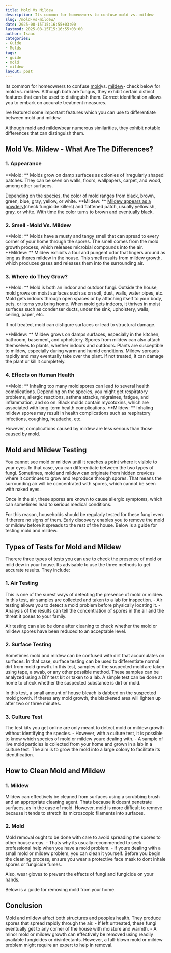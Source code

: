 ```yaml
---
title: Mold Vs Mildew
description: Its common for homeowners to confuse mold vs. mildew
slug: /mold-vs-mildew/
date: 2025-08-15T15:16:55+03:00
lastmod: 2025-08-15T15:16:55+03:00
author: Isaac
categories:
- Guide
- Molds
tags:
- guide
- mold
- mildew
layout: post
---
```

Its common for homeowners to confuse [mold](https://pestpolicy.com/mold-cleanup/)vs. [mildew](https://pestpolicy.com/mildew-resistant-paints/)- check below for mold vs. mildew. Although both are fungus, they exhibit certain distinct features that can be used to distinguish them. Correct identification allows you to embark on accurate treatment measures.

Ive featured some important features which you can use to differentiate between mold and mildew.

Although mold and [mildew](https://extension2.missouri.edu/gh5928)bear numerous similarities, they exhibit notable differences that can distinguish them.

##  Mold Vs. Mildew - What Are The Differences?

###  **1. Appearance**

**Mold: ** Molds grow on damp surfaces as colonies of irregularly shaped patches. They can be seen on walls, floors, wallpapers, carpet, and wood, among other surfaces.

Depending on the species, the color of mold ranges from black, brown, green, blue, gray, yellow, or white. **Mildew: ** [Mildew appears as a powdery](https://pestpolicy.com/best-fungicide-powdery-mildew/)(check fungicide killers) and flattened patch, usually yellowish, gray, or white. With time the color turns to brown and eventually black.

###  2. Smell -Mold Vs. Mildew

**Mold: ** Molds have a musty and tangy smell that can spread to every corner of your home through the spores. The smell comes from the mold growth process, which releases microbial compounds into the air. **Mildew: ** Mildew exhibits a foul and pungent odor that lingers around as long as theres mildew in the house. This smell results from mildew growth, which produces gases and releases them into the surrounding air.

###  **3. Where do They Grow?**

**Mold: ** Mold is both an indoor and outdoor fungi. Outside the house, mold grows on moist surfaces such as on soil, dust, walls, water pipes, etc. Mold gets indoors through open spaces or by attaching itself to your body, pets, or items you bring home. When mold gets indoors, it thrives in moist surfaces such as condenser ducts, under the sink, upholstery, walls, ceiling, paper, etc.

If not treated, mold can disfigure surfaces or lead to structural damage.

**Mildew: ** Mildew grows on damps surfaces, especially in the kitchen, bathroom, basement, and upholstery. Spores from mildew can also attach themselves to plants, whether indoors and outdoors. Plants are susceptible to mildew, especially during warm and humid conditions. Mildew spreads rapidly and may eventually take over the plant. If not treated, it can damage the plant or kill it completely.

###  **4. Effects on Human Health**

**Mold: ** Inhaling too many mold spores can lead to several health complications. Depending on the species, you might get respiratory problems, allergic reactions, asthma attacks, migraines, fatigue, and inflammation, and so on. Black molds contain mycotoxins, which are associated with long-term health complications. **Mildew: ** Inhaling mildew spores may result in health complications such as respiratory infections, coughing, headache, etc.

However, complications caused by mildew are less serious than those caused by mold.

##  **Mold and Mildew Testing**

You cannot see mold or mildew until it reaches a point where it visible to your eyes. In that case, you can differentiate between the two types of fungi. Sometimes, mold and mildew can originate from hidden crevices where it continues to grow and reproduce through spores. That means the surrounding air will be concentrated with spores, which cannot be seen with naked eyes.

Once in the air, these spores are known to cause allergic symptoms, which can sometimes lead to serious medical conditions.

For this reason, households should be regularly tested for these fungi even if therere no signs of them. Early discovery enables you to remove the mold or mildew before it spreads to the rest of the house. Below is a guide for testing mold and mildew.

##  **Types of Tests for Mold and Mildew**

Therere three types of tests you can use to check the presence of mold or mild dew in your house. Its advisable to use the three methods to get accurate results. They include:

###  **1. Air Testing**

This is one of the surest ways of detecting the presence of mold or mildew. In this test, air samples are collected and taken to a lab for inspection. - Air testing allows you to detect a mold problem before physically locating it. - Analysis of the results can tell the concentration of spores in the air and the threat it poses to your family.

Air testing can also be done after cleaning to check whether the mold or mildew spores have been reduced to an acceptable level.

###  **2. Surface Testing**

Sometimes mold and mildew can be confused with dirt that accumulates on surfaces. In that case, surface testing can be used to differentiate normal dirt from mold growth. In this test, samples of the suspected mold are taken using tape, a swab, or any other possible method. These samples can be analyzed using a DIY test kit or taken to a lab. A simple test can be done at home to check whether the suspected substance is dirt or mold.

In this test, a small amount of house bleach is dabbed on the suspected mold growth. If theres any mold growth, the blackened area will lighten up after two or three minutes.

###  **3. Culture Test**

The test kits you get online are only meant to detect mold or mildew growth without identifying the species. - However, with a culture test, it is possible to know which species of mold or mildew youre dealing with. - A sample of live mold particles is collected from your home and grown in a lab in a culture test. The aim is to grow the mold into a large colony to facilitate its identification.

##  **How to Clean Mold and Mildew**

###  1. Mildew

Mildew can effectively be cleaned from surfaces using a scrubbing brush and an appropriate cleaning agent. Thats because it doesnt penetrate surfaces, as in the case of mold. However, mold is more difficult to remove because it tends to stretch its microscopic filaments into surfaces.

###  2. Mold

Mold removal ought to be done with care to avoid spreading the spores to other house areas. - Thats why its usually recommended to seek professional help when you have a mold problem. - If youre dealing with a small mold or mildew problem, you can clean it yourself. Before you begin the cleaning process, ensure you wear a protective face mask to dont inhale spores or fungicide fumes.

Also, wear gloves to prevent the effects of fungi and fungicide on your hands.

Below is a guide for removing mold from your home.

##  **Conclusion**

Mold and mildew affect both structures and peoples health. They produce spores that spread rapidly through the air. - If left untreated, these fungi eventually get to any corner of the house with moisture and warmth. - A minor mold or mildew growth can effectively be removed using readily available fungicides or disinfectants. However, a full-blown mold or mildew problem might require an expert to help in removal.
